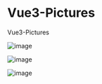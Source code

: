 # Vue3-Pictures
 Vue3-Pictures

![image](https://user-images.githubusercontent.com/99497565/214500850-03d82613-6753-4cb5-b11d-f6cfc10e1f22.png)

![image](https://user-images.githubusercontent.com/99497565/214500920-1d2a94f7-bd86-4a92-8adf-e92d17bfe6ee.png)

![image](https://user-images.githubusercontent.com/99497565/214500996-9c3ad41c-9251-4612-8bb0-9b0deee3fd52.png)
